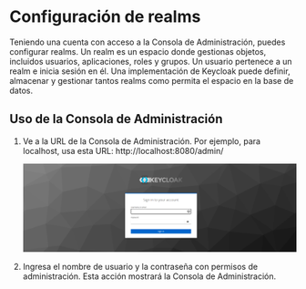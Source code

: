 #  Configuración de realms

Teniendo una cuenta con acceso a la Consola de Administración, puedes configurar realms. Un realm es un espacio donde gestionas objetos, incluidos usuarios, aplicaciones, roles y grupos. Un usuario pertenece a un realm e inicia sesión en él. Una implementación de Keycloak puede definir, almacenar y gestionar tantos realms como permita el espacio en la base de datos.

## Uso de la Consola de Administración

1. Ve a la URL de la Consola de Administración. Por ejemplo, para localhost, usa esta URL: http://localhost:8080/admin/

    ![Signin](../images/sign.png)

2. Ingresa el nombre de usuario y la contraseña con permisos de administración. Esta acción mostrará la Consola de Administración.
